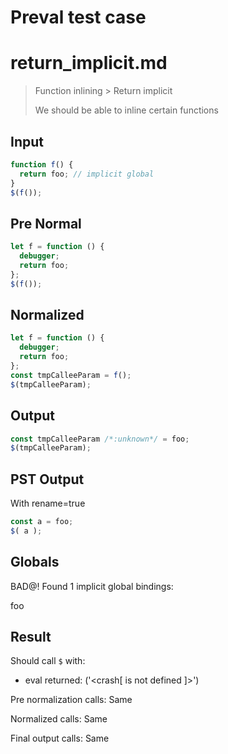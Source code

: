 # Preval test case

# return_implicit.md

> Function inlining > Return implicit
>
> We should be able to inline certain functions

## Input

`````js filename=intro
function f() {
  return foo; // implicit global
}
$(f());
`````

## Pre Normal


`````js filename=intro
let f = function () {
  debugger;
  return foo;
};
$(f());
`````

## Normalized


`````js filename=intro
let f = function () {
  debugger;
  return foo;
};
const tmpCalleeParam = f();
$(tmpCalleeParam);
`````

## Output


`````js filename=intro
const tmpCalleeParam /*:unknown*/ = foo;
$(tmpCalleeParam);
`````

## PST Output

With rename=true

`````js filename=intro
const a = foo;
$( a );
`````

## Globals

BAD@! Found 1 implicit global bindings:

foo

## Result

Should call `$` with:
 - eval returned: ('<crash[ <ref> is not defined ]>')

Pre normalization calls: Same

Normalized calls: Same

Final output calls: Same
